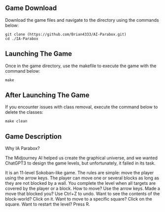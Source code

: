 ## Game Download

Download the game files and navigate to the directory using the commands below:
```
git clone (https://github.com/Brian4333/AI-Parabox.git)
cd ./IA-Parabox
```


## Launching The Game

Once in the game directory, use the makefile to execute the game with the command below:
```
make
```

## After Launching The Game

If you encounter issues with class removal, execute the command below to delete the classes:
```
make clean
```

## Game Description

Why IA Parabox?

The Midjourney AI helped us create the graphical universe, and we wanted ChatGPT3 to design the game levels, but unfortunately, it failed in its task.

It is an 11-level Sokoban-like game. The rules are simple: move the player using the arrow keys. The player can move one or several blocks as long as they are not blocked by a wall.
You complete the level when all targets are covered by the player or a block.
How to move? Use the arrow keys.
Made a move that blocked you? Use Ctrl+Z to undo.
Want to see the contents of the block-world? Click on it.
Want to move to a specific square? Click on the square.
Want to restart the level? Press R.

